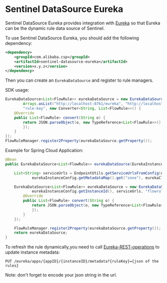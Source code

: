 # Sentinel DataSource Eureka

Sentinel DataSource Eureka provides integration with [Eureka](https://github.com/Netflix/eureka) so that Eureka
can be the dynamic rule data source of Sentinel.

To use Sentinel DataSource Eureka, you should add the following dependency:

```xml
<dependency>
    <groupId>com.alibaba.csp</groupId>
    <artifactId>sentinel-datasource-eureka</artifactId>
    <version>x.y.z</version>
</dependency>
```

Then you can create an `EurekaDataSource` and register to rule managers.

SDK usage:

```java
EurekaDataSource<List<FlowRule>> eurekaDataSource = new EurekaDataSource("app-id", "instance-id",
        Arrays.asList("http://localhost:8761/eureka", "http://localhost:8762/eureka", "http://localhost:8763/eureka"),
        "rule-key", new Converter<String, List<FlowRule>>() {
    @Override
    public List<FlowRule> convert(String o) {
        return JSON.parseObject(o, new TypeReference<List<FlowRule>>() {
        });
    }
});
FlowRuleManager.register2Property(eurekaDataSource.getProperty());
```

Example for Spring Cloud Application:

```java
@Bean
public EurekaDataSource<List<FlowRule>> eurekaDataSource(EurekaInstanceConfig eurekaInstanceConfig, EurekaClientConfig eurekaClientConfig) {

    List<String> serviceUrls = EndpointUtils.getServiceUrlsFromConfig(eurekaClientConfig,
            eurekaInstanceConfig.getMetadataMap().get("zone"), eurekaClientConfig.shouldPreferSameZoneEureka());

    EurekaDataSource<List<FlowRule>> eurekaDataSource = new EurekaDataSource(eurekaInstanceConfig.getAppname(),
            eurekaInstanceConfig.getInstanceId(), serviceUrls, "flowrules", new Converter<String, List<FlowRule>>() {
        @Override
        public List<FlowRule> convert(String o) {
            return JSON.parseObject(o, new TypeReference<List<FlowRule>>() {
            });
        }
    });

    FlowRuleManager.register2Property(eurekaDataSource.getProperty());
    return eurekaDataSource;
}

```

To refresh the rule dynamically,you need to call [Eureka-REST-operations](https://github.com/Netflix/eureka/wiki/Eureka-REST-operations)
to update instance metadata:

```
PUT /eureka/apps/{appID}/{instanceID}/metadata?{ruleKey}={json of the rules}
```

Note: don't forget to encode your json string in the url.